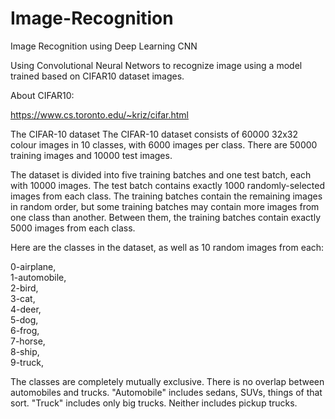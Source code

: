 # Image-Recognition
Image Recognition using Deep Learning CNN

Using Convolutional Neural Networs to recognize image using a model trained based on CIFAR10 dataset images.

About CIFAR10:

https://www.cs.toronto.edu/~kriz/cifar.html

The CIFAR-10 dataset
The CIFAR-10 dataset consists of 60000 32x32 colour images in 10 classes, with 6000 images per class. There are 50000 training images and 10000 test images.

The dataset is divided into five training batches and one test batch, each with 10000 images. The test batch contains exactly 1000 randomly-selected images from each class. The training batches contain the remaining images in random order, but some training batches may contain more images from one class than another. Between them, the training batches contain exactly 5000 images from each class.

Here are the classes in the dataset, as well as 10 random images from each:

0-airplane,									
1-automobile,										
2-bird, 										
3-cat, 										
4-deer, 										
5-dog, 										
6-frog, 										
7-horse, 										
8-ship, 										
9-truck, 										

The classes are completely mutually exclusive. There is no overlap between automobiles and trucks. "Automobile" includes sedans, SUVs, things of that sort. "Truck" includes only big trucks. Neither includes pickup trucks. 
